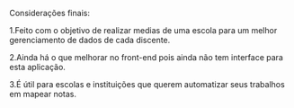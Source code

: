 Considerações finais:

1.Feito com o objetivo de realizar medias de uma escola para um melhor gerenciamento de dados de cada discente.

2.Ainda há o que melhorar no front-end pois ainda não tem interface para esta aplicação.

3.É útil para escolas e instituições que querem automatizar seus trabalhos em mapear notas.
